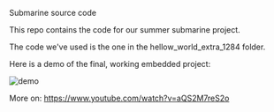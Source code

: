 Submarine source code

This repo contains the code for our summer submarine project.

The code we've used is the one in the hellow_world_extra_1284 folder. 

Here is a demo of the final, working embedded project:

![demo](output.gif)

More on: https://www.youtube.com/watch?v=aQS2M7reS2o
